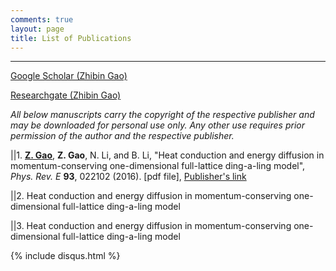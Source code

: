 ```yaml
---
comments: true
layout: page
title: List of Publications
---
```

---
[Google Scholar (Zhibin Gao)](https://scholar.google.com.sg/citations?user=LN4AinsAAAAJ&hl=en)

[Researchgate (Zhibin Gao)](https://www.researchgate.net/profile/Zhibin_Gao2)


*All below manuscripts carry the copyright of the respective publisher and may be 
downloaded for personal use only. Any other use requires prior permission of the 
author and the respective publisher.*


||1. <u>**Z. Gao**</u>, **Z. Gao**, N. Li, and B. Li, "Heat conduction and energy diffusion 
     in momentum-conserving one-dimensional full-lattice ding-a-ling model",
     *Phys. Rev. E* **93**, 022102 (2016).
     [pdf file], [Publisher's link](https://journals.aps.org/pre/abstract/10.1103/PhysRevE.93.022102)


||2. Heat conduction and energy diffusion in momentum-conserving one-dimensional 
     full-lattice ding-a-ling model

||3. Heat conduction and energy diffusion in momentum-conserving one-dimensional 
     full-lattice ding-a-ling model



   
 




{% include disqus.html %}

